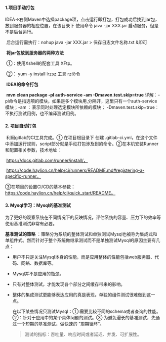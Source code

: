 #### 1.项目手动打包

​	IDEA->右侧Maven中选择package项，点击运行即打包，打包成功后找到jar包，放到服务器的相应位置，在该目录下 使用命令 java -jar XXX.jar 启动服务，但是不是后台运行。

​	后台运行需执行：nohup java -jar XXX.jar > 保存日志文件名称.txt &即可

​	**将jar包放到服务器的两种方法** 

​	①：使用Xshell的配套工具 XFtp。

​	②： yum -y install lrzsz 工具 rz命令

​	**IDEA的命令打包** 

​	**mvn clean package -pl auth-service -am -Dmaven.test.skip=true** 详解：-pl命令是指选项的模块，如果是多个模块用,分隔开，这里只有一个auth-service模块；-am ：表示同时处理选定模块所依赖的模块；  -Dmaven.test.skip=true：不执行测试用例，也不编译测试用例。

#### 2. 项目自动打包

​	利用gitlab的CI工具完成。① 在项目根目录下 创建 .gitlab-ci.yml，在这个文件中添加运行规则，script部分就是手动打包涉及到的命令。②在本机安装Runner和配置相关参数，技术地址：

​	https://docs.gitlab.com/runner/install/，

​	https://code.haylion.cn/help/ci/runners/README.md#registering-a-specific-runner。

③在项目的设置CI/CD的基本参数：https://code.haylion.cn/help/ci/quick_start/README。

#### 3. Mysql学习：Mysql的基准测试

​	为了更好的观察系统在不同情况下的反映情况，评估系统的容量、压力下的效率等使用基准测试非常有必要。

**基准测试的策略** ：策略分为系统的整体测试和单独测试Mysql也被称为集成式和单组件式。然而针对于整个系统做继承测试而不是单独测试Mysql的原因主要有几点：

* 用户不只是关注Mysql本身的性能，而是应用整体的性能包括web服务器、代码、网络、数据库等。

* Mysql并不是应用的瓶颈。

* 只有对整体测试，才能发现各个部分之间缓存带来的影响。

* 整体的集成测试更能够表达应用的真是表现，单独的组件测试很难做到这一点。

  在以下某些情况只测试Mysql：①:需要比较不同的schema或者查询的性能。②：针对于应用中的某个具体问题的测试。③:为避免漫长的基准测试，先通过一个短期的基准测试，做快速的 ”周期循环“。

  > 测试的指标：吞吐量、响应时间或者延迟、并发、可扩展性。

​	

 